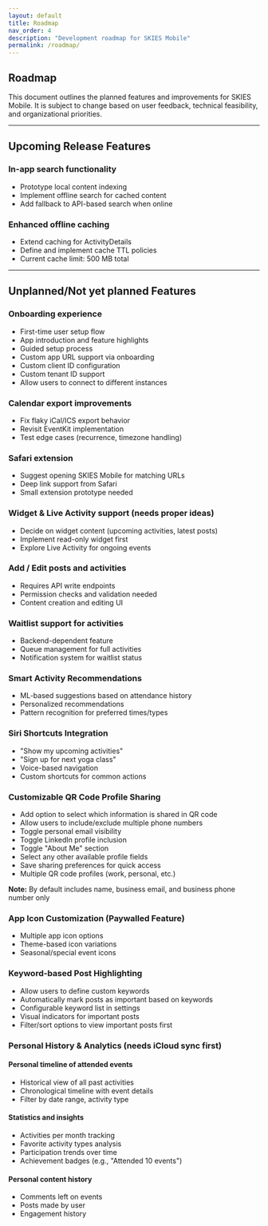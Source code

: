 ```yaml
---
layout: default
title: Roadmap
nav_order: 4
description: "Development roadmap for SKIES Mobile"
permalink: /roadmap/
---
```


## Roadmap

This document outlines the planned features and improvements for SKIES Mobile. It is subject to change based on user feedback, technical feasibility, and organizational priorities.

---

## Upcoming Release Features

### In-app search functionality

- Prototype local content indexing
- Implement offline search for cached content
- Add fallback to API-based search when online

### Enhanced offline caching

- Extend caching for ActivityDetails
- Define and implement cache TTL policies
- Current cache limit: 500 MB total

---

## Unplanned/Not yet planned Features

### Onboarding experience

- First-time user setup flow
- App introduction and feature highlights
- Guided setup process
- Custom app URL support via onboarding
- Custom client ID configuration
- Custom tenant ID support
- Allow users to connect to different instances

### Calendar export improvements

- Fix flaky iCal/ICS export behavior
- Revisit EventKit implementation
- Test edge cases (recurrence, timezone handling)

### Safari extension

- Suggest opening SKIES Mobile for matching URLs
- Deep link support from Safari
- Small extension prototype needed

### Widget & Live Activity support (needs proper ideas)

- Decide on widget content (upcoming activities, latest posts)
- Implement read-only widget first
- Explore Live Activity for ongoing events

### Add / Edit posts and activities

- Requires API write endpoints
- Permission checks and validation needed
- Content creation and editing UI

### Waitlist support for activities

- Backend-dependent feature
- Queue management for full activities
- Notification system for waitlist status

### Smart Activity Recommendations

- ML-based suggestions based on attendance history
- Personalized recommendations
- Pattern recognition for preferred times/types

### Siri Shortcuts Integration

- "Show my upcoming activities"
- "Sign up for next yoga class"
- Voice-based navigation
- Custom shortcuts for common actions

### Customizable QR Code Profile Sharing

- Add option to select which information is shared in QR code
- Allow users to include/exclude multiple phone numbers
- Toggle personal email visibility
- Toggle LinkedIn profile inclusion
- Toggle "About Me" section
- Select any other available profile fields
- Save sharing preferences for quick access
- Multiple QR code profiles (work, personal, etc.)

**Note:** By default includes name, business email, and business phone number only

### App Icon Customization (Paywalled Feature)

- Multiple app icon options
- Theme-based icon variations
- Seasonal/special event icons

### Keyword-based Post Highlighting

- Allow users to define custom keywords
- Automatically mark posts as important based on keywords
- Configurable keyword list in settings
- Visual indicators for important posts
- Filter/sort options to view important posts first

### Personal History & Analytics (needs iCloud sync first)

#### Personal timeline of attended events

- Historical view of all past activities
- Chronological timeline with event details
- Filter by date range, activity type

#### Statistics and insights

- Activities per month tracking
- Favorite activity types analysis
- Participation trends over time
- Achievement badges (e.g., "Attended 10 events")

#### Personal content history

- Comments left on events
- Posts made by user
- Engagement history
